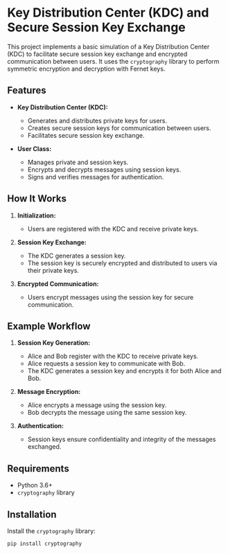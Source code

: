 # Key Distribution Center (KDC) and Secure Session Key Exchange

This project implements a basic simulation of a Key Distribution Center (KDC) to facilitate secure session key exchange and encrypted communication between users. It uses the `cryptography` library to perform symmetric encryption and decryption with Fernet keys.

## Features

- **Key Distribution Center (KDC):**
  - Generates and distributes private keys for users.
  - Creates secure session keys for communication between users.
  - Facilitates secure session key exchange.

- **User Class:**
  - Manages private and session keys.
  - Encrypts and decrypts messages using session keys.
  - Signs and verifies messages for authentication.

## How It Works

1. **Initialization:**
   - Users are registered with the KDC and receive private keys.

2. **Session Key Exchange:**
   - The KDC generates a session key.
   - The session key is securely encrypted and distributed to users via their private keys.

3. **Encrypted Communication:**
   - Users encrypt messages using the session key for secure communication.

## Example Workflow

1. **Session Key Generation:**
   - Alice and Bob register with the KDC to receive private keys.
   - Alice requests a session key to communicate with Bob.
   - The KDC generates a session key and encrypts it for both Alice and Bob.

2. **Message Encryption:**
   - Alice encrypts a message using the session key.
   - Bob decrypts the message using the same session key.

3. **Authentication:**
   - Session keys ensure confidentiality and integrity of the messages exchanged.

## Requirements

- Python 3.6+
- `cryptography` library

## Installation

Install the `cryptography` library:

```bash
pip install cryptography
```